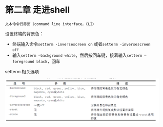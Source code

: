 # 第二章 走进shell

`文本命令行界面（command line interface，CLI）`

设置终端的背景色：

- 终端输入命令`setterm -inversescreen on` 或者`setterm -inversescreen off` 
- 输入`setterm –background white`，然后按回车键，接着输入`setterm –foreground black`，回车

setterm 相关选项

![setterm](https://github.com/slowlyjadechen/cslearn/raw/main/LinuxAndShell/Linuxshellbackup/C2_settermOption.png)